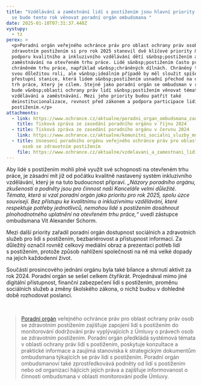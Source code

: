```yaml
---
title: "Vzdělávání a zaměstnání lidí s postižením jsou hlavní priority, kterým
  se bude tento rok věnovat poradní orgán ombudsmana "
date: 2025-01-10T07:31:37.448Z
vystupy:
  - tz
perex: >
  <p>Poradní orgán veřejného ochránce práv pro oblast ochrany práv osob se
  zdravotním postižením si pro rok 2025 stanovil dvě klíčové priority &ndash;
  podporu kvalitního a inkluzivního vzdělávání dětí s&nbsp;postižením a podporu
  zaměstnávání na otevřeném trhu práce. Lidé s&nbsp;postižením často pracují na
  chráněném trhu práce, například v&nbsp;chráněných dílnách. Chráněný trh plní
  svou důležitou roli, ale v&nbsp;ideálním případě by měl sloužit spíše jako
  přestupní stanice, která lidem s&nbsp;postižením usnadní přechod na otevřený
  trh práce, který je cílem. Stejně jako poradní orgán se ombudsman v roce 2025
  bude v&nbsp;oblasti ochrany práv lidí s&nbsp;postižením věnovat tématům
  vzdělávání a zaměstnávání. Mezi jeho priority budou patřit také
  deinstitucionalizace, rovnost před zákonem a podpora participace lidí s
  postižením.</p>
attachments:
  - link: https://www.ochrance.cz/aktualne/poradni_organ_ombudsmana_zada_zastani_u_poslancu-_novela_skolskeho_zakona_podle_clenu_negativne_ovlivni_deti_s_postizenim/
    title: Tisková zpráva ze zasedání poradního orgánu v říjnu 2024
  - title: Tisková zpráva ze zasedání poradního orgánu v červnu 2024
    link: https://www.ochrance.cz/aktualne/komunitni_socialni_sluzby_musi_definovat_primo_zakon_shodl_se_poradni_organ_ombudsmana_pro_oblast_prav_lidi_s_postizenim/
  - title: Usnesení poradního orgánu veřejného ochránce práv pro oblast ochrany práv
      osob se zdravotním postižením
    file: https://www.ochrance.cz/aktualne/vzdelavani_a_zamestnani_lidi_s_postizenim_jsou_hlavni_priority_kterym_se_bude_tento_rok_venovat_poradni_organ_ombudsmana/usneseni_2024_17_k_prioritam_2025.pdf
---
```

<p>Aby lidé s postižením mohli plně využít své schopnosti na otevřeném trhu práce, je zásadní mít již od počátku kvalitně nastavený systém inkluzivního vzdělávání, který je na tuto budoucnost připraví. <em>&bdquo;Názory poradního orgánu, zkušenosti a podněty jsou pro činnost naší Kanceláře velmi důležité. Témata, která si vzal poradní orgán jako prioritu pro rok 2025, spolu úzce souvisejí. Bez přístupu ke kvalitnímu a inkluzivnímu vzdělávání, které respektuje potřeby jednotlivců, nemohou lidé s&nbsp;postižením dosáhnout plnohodnotného uplatnění na otevřeném trhu práce,&ldquo; </em>uvedl zástupce ombudsmana Vít Alexander Schorm.</p>

<p>Mezi další priority zařadil poradní orgán dostupnost sociálních a zdravotních služeb pro lidi s&nbsp;postižením, bezbariérovost a přístupnost informací. Za důležitý označil rovněž celkový mediální obraz a prezentaci potřeb lidí s&nbsp;postižením, protože způsob nahlížení společnosti na ně má velké dopady na jejich každodenní život.</p>

<p>Součástí prosincového jednání orgánu byla také bilance a shrnutí aktivit za rok 2024. Poradní orgán se sešel celkem čtyřikrát. Projednával mimo jiné digitální&nbsp;přístupnost, finanční zabezpečení lidí s postižením, proměnu sociálních služeb a změny školského zákona, o nichž budou v&nbsp;dohledné době rozhodovat poslanci.</p>

<p>&nbsp;</p>

<blockquote>
<p><a href="https://www.ochrance.cz/pusobnost/monitorovani-prav-osob-se-zdravotnim-postizenim/">Poradní orgán</a>&nbsp;veřejného ochránce práv pro oblast ochrany práv osob se zdravotním postižením zajišťuje zapojení lidí s&nbsp;postižením do monitorování dodržování práv vyplývajících z&nbsp;Úmluvy o právech osob se zdravotním postižením. Poradní orgán předkládá systémová témata v&nbsp;oblasti ochrany práv lidí s&nbsp;postižením, poskytuje konzultace a praktické informace a zaujímá stanoviska k&nbsp;strategickým dokumentům ombuds&shy;mana týkajících se práv lidí s&nbsp;postižením. Poradní orgán ombudsmanovi také zprostředkovává podněty od lidí s&nbsp;postižením nebo od organizací hájících jejich práva a zajišťuje informovanost o činnosti ombudsmana v&nbsp;oblasti monitorování podle Úmluvy.</p>
</blockquote>

